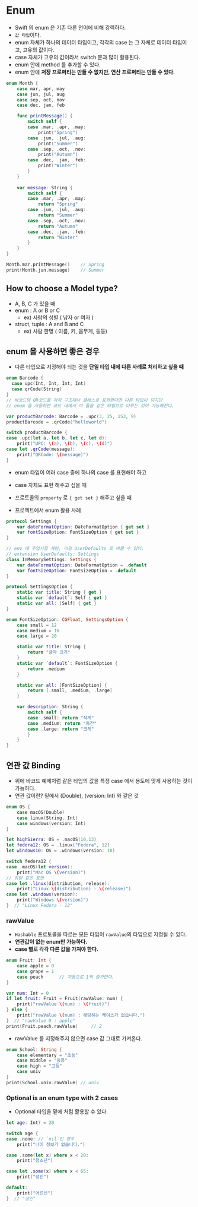 # Enum

- Swift 의 enum 은 기존 다른 언어에 비해 강력하다.
- `값 타입`이다.
- enum 자체가 하나의 데이터 타입이고, 각각의 case 는 그 자체로 데이터 타입이고, 고유의 값이다.
- case 자체가 고유의 값이라서 switch 문과 많이 활용된다.
- enum 안에 method 를 추가할 수 있다.
- enum 안에 **저장 프로퍼티는 만들 수 없지만, 연산 프로퍼티는 만들 수 있다.**

```Swift
enum Month {
    case mar, apr, may
    case jun, jul, aug
    case sep, oct, nov
    case dec, jan, feb

    func printMessage() {
        switch self {
        case .mar, .apr, .may:
            print("Spring")
        case .jun, .jul, .aug:
            print("Summer")
        case .sep, .oct, .nov:
            print("Autumn")
        case .dec, .jan, .feb:
            print("Winter")
        }
    }
    
    var message: String {
        switch self {
        case .mar, .apr, .may:
            return "Spring"
        case .jun, .jul, .aug:
            return "Summer"
        case .sep, .oct, .nov:
            return "Autumn"
        case .dec, .jan, .feb:
            return "Winter"
        }
    }
}

Month.mar.printMessage()    // Spring
print(Month.jun.message)    // Summer
```

## How to choose a Model type?

- A, B, C 가 있을 때
- enum : A or B or C
    - ex) 사람의 성별 ( 남자 or 여자 )
- struct, tuple : A and B and C
    - ex) 사람 한명 ( 이름, 키, 몸무게, 등등)

## enum 을 사용하면 좋은 경우

- 다른 타입으로 지정해야 되는 것을 **단일 타입 내에 다른 사례로 처리하고 싶을 때**

```Swift
enum Barcode {
  case upc(Int, Int, Int, Int)
  case qrCode(String)
}
// 바코드와 QR코드를 각각 구조체나 클래스로 표현한다면 다른 타입이 되지만
// enum 을 사용하면 코드 내에서 이 둘을 같은 타입으로 다루는 것이 가능해진다.

var productBarcode: Barcode = .upc(3, 25, 153, 9)
productBarcode = .qrCode("helloworld")

switch productBarcode {
case .upc(let a, let b, let c, let d):
    print("UPC: \(a), \(b), \(c), \(d)")
case let .qrCode(message):
    print("QRCode: \(message)")
}
```

- enum 타입이 여러 case 중에 하나의 case 를 표현해야 하고
- case 자체도 표현 해주고 싶을 때
- 프로토콜의 `property` 로 `{ get set }` 해주고 싶을 때

- 프로젝트에서 enum 활용 사례

```Swift
protocol Settings {
    var dateFormatOption: DateFormatOption { get set }
    var fontSizeOption: FontSizeOption { get set }
}

// env 에 주입시킬 세팅, 이걸 UserDefaults 로 바꿀 수 있다.
// extension UserDefaults: Settings
class InMemorySettings: Settings {
    var dateFormatOption: DateFormatOption = .default
    var fontSizeOption: FontSizeOption = .default
}

protocol SettingsOption {
    static var title: String { get }
    static var `default`: Self { get }
    static var all: [Self] { get }
}

enum FontSizeOption: CGFloat, SettingsOption {
    case small = 12
    case medium = 16
    case large = 20

    static var title: String {
        return "글자 크기"
    }
    static var `default`: FontSizeOption {
        return .medium
    }

    static var all: [FontSizeOption] {
        return [.small, .medium, .large]
    }

    var description: String {
        switch self {
        case .small: return "작게"
        case .medium: return "중간"
        case .large: return "크게"
        }
    }
}
```

## 연관 값 Binding

- 위에 바코드 예제처럼 같은 타입의 값을 특정 case 에서 용도에 맞게 사용하는 것이 가능하다.
- 연관 값이란? 밑에서 (Double), (version: Int) 와 같은 것

```Swift
enum OS {
    case macOS(Double)
    case linux(String, Int)
    case windows(version: Int)
}

let highSierra: OS = .macOS(10.13)
let fedora12: OS = .linux("Fedora", 12)
let windows10: OS = .windows(version: 10)

switch fedora12 {
case .macOS(let version):
    print("Mac OS \(version)")
// 위랑 같은 표현
case let .linux(distribution, release):
    print("Linux \(distribution) - \(release)")
case let .windows(version):
    print("Windows \(version)")
}  // "Linux Fedora - 12"
```

### rawValue

- `Hashable` 프로토콜을 따르는 모든 타입이 `rawValue`의 타입으로 지정될 수 있다.
- **연관값이 없는 enum만 가능하다.**
- **case 별로 각각 다른 값을 가져야 한다.**

```Swift
enum Fruit: Int {
    case apple = 0
    case grape = 1
    case peach      // 자동으로 1씩 증가한다.
}

var num: Int = 0
if let fruit: Fruit = Fruit(rawValue: num) {
    print("rawValue \(num) : \(fruit)")
} else {
    print("rawValue \(num) : 해당하는 케이스가 없습니다.")
}  // "rawValue 0 : apple"
print(Fruit.peach.rawValue)     // 2
```

- rawValue 를 지정해주지 않으면 case 값 그대로 가져온다.

```Swift
enum School: String {
    case elementary = "초등"
    case middle = "중등"
    case high = "고등"
    case univ
}
print(School.univ.rawValue) // univ
```

### Optional is an enum type with 2 cases

- Optional 타입을 밑에 처럼 활용할 수 있다.

```Swift
let age: Int? = 20

switch age {
case .none: // `nil`인 경우
    print("나이 정보가 없습니다.")

case .some(let x) where x < 20:
    print("청소년")

case let .some(x) where x < 65:
    print("성인")

default:
    print("어르신")
}  // "성인"
```